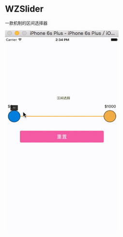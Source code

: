 # WZSlider
一款机制的区间选择器

<img src="https://github.com/zhaoliwang/WZSlider/blob/master/out.gif" width="375" height="667" alt="演示"/>

